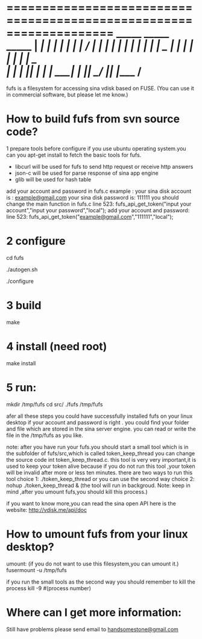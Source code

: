 ===================================================================
          _____            _____     _____ 
	     |  ___| | | | |  |  ___|   / ____|
         | |___  | | | |  | |___   | |__ _
         |  ___| | | | |  |  ___|   \____  \
         | |     | |_| |  | |        ____| |
         |_|      \___/   |_|       |____ / 
===================================================================

fufs is a filesystem for accessing sina vdisk based on FUSE.
(You can use it in commercial software, but please let me know.)

How to build fufs from svn source code?
===================================================================
1 prepare tools before configure
  if you use ubuntu operating system.you can you apt-get install
  to fetch the basic tools for fufs.
  - libcurl will be used for fufs to send http request or receive http answers
  - json-c will be used for parse response of sina app engine
  - glib will be used for hash table
  
  add your account and password in fufs.c
  example : your sina disk account is : example@gmail.com
            your sina disk password is: 111111
  you should change the main function in fufs.c
  line 523:	 fufs_api_get_token("input your account","input your password","local");
  add your account and password:
  line 523: fufs_api_get_token("example@gmail.com","111111","local");
  
  
2 configure
===================================================================
  cd fufs

  ./autogen.sh
  
  ./configure
   
3 build
===================================================================
  make

4 install (need root)
===================================================================
  make install  
  
5 run:
===================================================================
  mkdir /tmp/fufs
  cd src/
  ./fufs /tmp/fufs

 
  afer all these steps you could have successfully installed fufs on your linux desktop
  if your account and password is right . you could find your folder and file which are stored in the sina server engine.
  you can read or write the file in the /tmp/fufs as you like.
  
 note:
  after you have run your fufs.you should start a small tool which is in the subfolder of fufs/src,which is called token_keep_thread
  you can change the source code int token_keep_thread.c. this tool is very very important,it is used to keep your token alive
  because if you do not run this tool ,your token will be invalid after more or less ten minutes.
  there are two ways to run this tool
  choice 1: ./token_keep_thread
  or you can use the second way
  choice 2: nohup ./token_keep_thread & (the tool will run in backgroud. Note: keep in mind ,after you umount fufs,you should kill this
   process.)
  
  if you want to know more,you can read the sina open API 
  here is the website:
  http://vdisk.me/api/doc
  
How to umount fufs from your linux desktop?
===================================================================
 umount:
  (if you do not want to use this filesystem,you can umount it.)
  fusermount -u /tmp/fufs

  if you run the small tools as the second way
  you should remember to kill the process
  kill -9 #(process number)
  
  
 Where can I get more information:
=====================================================
 Still have problems please send email to handsomestone@gmail.com